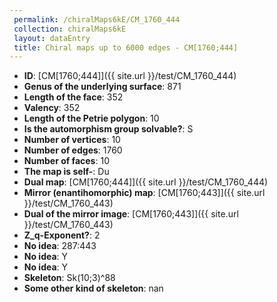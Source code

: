 ```yaml
--- 
 permalink: /chiralMaps6kE/CM_1760_444 
 collection: chiralMaps6kE
 layout: dataEntry
 title: Chiral maps up to 6000 edges - CM[1760;444]
---
```


- **ID**: [CM[1760;444]]({{ site.url }}/test/CM_1760_444)
- **Genus of the underlying surface**: 871
- **Length of the face**: 352
- **Valency**: 352
- **Length of the Petrie polygon**: 10
- **Is the automorphism group solvable?**: S
- **Number of vertices**: 10
- **Number of edges**: 1760
- **Number of faces**: 10
- **The map is self-**: Du
- **Dual map**: [CM[1760;444]]({{ site.url }}/test/CM_1760_444)
- **Mirror (enantihomorphic) map**: [CM[1760;443]]({{ site.url }}/test/CM_1760_443)
- **Dual of the mirror image**: [CM[1760;443]]({{ site.url }}/test/CM_1760_443)
- **Z_q-Exponent?**: 2
- **No idea**:  287:443
- **No idea**: Y
- **No idea**: Y
- **Skeleton**: Sk(10;3)^88
- **Some other kind of skeleton**: nan
